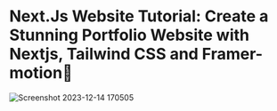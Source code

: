  # Next.Js Website Tutorial: Create a Stunning Portfolio Website with Nextjs, Tailwind CSS and Framer-motion🌟
     
![Screenshot 2023-12-14 170505](https://github.com/TruongTanNghia/Build-My-Profile-NextJs/assets/92427686/7391213c-44e1-406a-bf6e-50683c0b12e1) 
  
